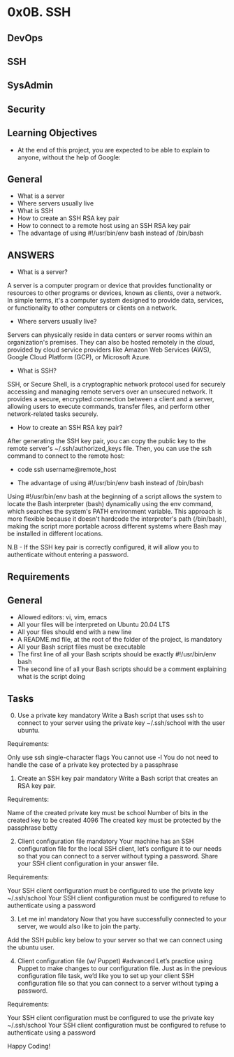 # 0x0B. SSH

## DevOps
## SSH
## SysAdmin
## Security

## Learning Objectives

- At the end of this project, you are expected to be able to explain to anyone, without the help of Google:

## General

- What is a server
- Where servers usually live
- What is SSH
- How to create an SSH RSA key pair
- How to connect to a remote host using an SSH RSA key pair
- The advantage of using #!/usr/bin/env bash instead of /bin/bash

## ANSWERS

- What is a server?

A server is a computer program or device that provides functionality or resources to other programs or devices, known as clients, over a network. In simple terms, it's a computer system designed to provide data, services, or functionality to other computers or clients on a network.

- Where servers usually live?

Servers can physically reside in data centers or server rooms within an organization's premises. They can also be hosted remotely in the cloud, provided by cloud service providers like Amazon Web Services (AWS), Google Cloud Platform (GCP), or Microsoft Azure.

- What is SSH?

SSH, or Secure Shell, is a cryptographic network protocol used for securely accessing and managing remote servers over an unsecured network. It provides a secure, encrypted connection between a client and a server, allowing users to execute commands, transfer files, and perform other network-related tasks securely.

- How to create an SSH RSA key pair?

After generating the SSH key pair, you can copy the public key to the remote server's ~/.ssh/authorized_keys file. Then, you can use the ssh command to connect to the remote host:
- code
ssh username@remote_host

- The advantage of using #!/usr/bin/env bash instead of /bin/bash

Using #!/usr/bin/env bash at the beginning of a script allows the system to locate the Bash interpreter (bash) dynamically using the env command, which searches the system's PATH environment variable. This approach is more flexible because it doesn't hardcode the interpreter's path (/bin/bash), making the script more portable across different systems where Bash may be installed in different locations.

N.B - If the SSH key pair is correctly configured, it will allow you to authenticate without entering a password.

## Requirements

## General

- Allowed editors: vi, vim, emacs
- All your files will be interpreted on Ubuntu 20.04 LTS
- All your files should end with a new line
- A README.md file, at the root of the folder of the project, is mandatory
- All your Bash script files must be executable
- The first line of all your Bash scripts should be exactly #!/usr/bin/env bash
- The second line of all your Bash scripts should be a comment explaining what is the script doing

## Tasks

0. Use a private key
mandatory
Write a Bash script that uses ssh to connect to your server using the private key ~/.ssh/school with the user ubuntu.

Requirements:

Only use ssh single-character flags
You cannot use -l
You do not need to handle the case of a private key protected by a passphrase

1. Create an SSH key pair
mandatory
Write a Bash script that creates an RSA key pair.

Requirements:

Name of the created private key must be school
Number of bits in the created key to be created 4096
The created key must be protected by the passphrase betty

2. Client configuration file
mandatory
Your machine has an SSH configuration file for the local SSH client, let’s configure it to our needs so that you can connect to a server without typing a password. Share your SSH client configuration in your answer file.

Requirements:

Your SSH client configuration must be configured to use the private key ~/.ssh/school
Your SSH client configuration must be configured to refuse to authenticate using a password

3. Let me in!
mandatory
Now that you have successfully connected to your server, we would also like to join the party.

Add the SSH public key below to your server so that we can connect using the ubuntu user.

4. Client configuration file (w/ Puppet)
#advanced
Let’s practice using Puppet to make changes to our configuration file. Just as in the previous configuration file task, we’d like you to set up your client SSH configuration file so that you can connect to a server without typing a password.

Requirements:

Your SSH client configuration must be configured to use the private key ~/.ssh/school
Your SSH client configuration must be configured to refuse to authenticate using a password

Happy Coding!
